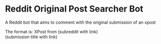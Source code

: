 # Reddit Original Post Searcher Bot

A Reddit bot that aims to comment with the original submission of an xpost

The format is:
XPost from (subreddit with link)  
(submission title with link)
